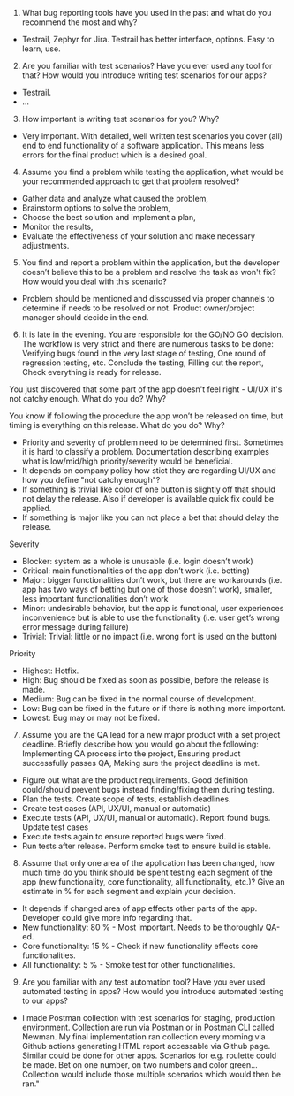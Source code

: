 1. What bug reporting tools have you used in the past and what do you recommend the most and why?
- Testrail, Zephyr for Jira. Testrail has better interface, options. Easy to learn, use.

2. Are you familiar with test scenarios? Have you ever used any tool for that? How would you introduce writing test scenarios for our apps?
- Testrail.
- ...

3. How important is writing test scenarios for you? Why?
- Very important. With detailed, well written test scenarios you cover (all) end to end functionality of a software application. This means less errors for the final product which is a desired goal.

4. Assume you find a problem while testing the application, what would be your recommended approach to get that problem resolved?
- Gather data and analyze what caused the problem,
- Brainstorm options to solve the problem,
- Choose the best solution and implement a plan,
- Monitor the results,
- Evaluate the effectiveness of your solution and make necessary adjustments.

5. You find and report a problem within the application, but the developer doesn’t believe this to be a problem and resolve the task as won't fix? How would you deal with this scenario?
- Problem should be mentioned and disscussed via proper channels to determine if needs to be resolved or not. Product owner/project manager should decide in the end. 

6. It is late in the evening. You are responsible for the GO/NO GO decision. The workflow is very strict and there are numerous tasks to be done:
  Verifying bugs found in the very last stage of testing, One round of regression testing, etc. Conclude the testing, Filling out the report, Check everything is ready for release.

You just discovered that some part of the app doesn't feel right - UI/UX it's not catchy enough.
What do you do? Why?

You know if following the procedure the app won’t be released on time, but timing is everything on
this release. What do you do? Why?

- Priority and severity of problem need to be determined first. Sometimes it is hard to classify a problem. Documentation describing examples what is low/mid/high priority/severity would be beneficial.
- It depends on company policy how stict they are regarding UI/UX and how you define "not catchy enough"?
- If something is trivial like color of one button is slightly off that should not delay the release. Also if developer is available quick fix could be applied.
- If something is major like you can not place a bet that should delay the release.

Severity
- Blocker: system as a whole is unusable (i.e. login doesn’t work)
- Critical: main functionalities of the app don’t work (i.e. betting)
- Major: bigger functionalities don’t work, but there are workarounds (i.e. app has two ways of betting but one of those doesn’t work), smaller, less important functionalities don’t work
- Minor: undesirable behavior, but the app is functional, user experiences inconvenience but is able to use the functionality (i.e. user get’s wrong error message during failure)
- Trivial: Trivial: little or no impact (i.e. wrong font is used on the button)

Priority
- Highest: Hotfix. 
- High: Bug should be fixed as soon as possible, before the release is made. 
- Medium: Bug can be fixed in the normal course of development. 
- Low: Bug can be fixed in the future or if there is nothing more important. 
- Lowest: Bug may or may not be fixed.

7. Assume you are the QA lead for a new major product with a set project deadline. Briefly describe how you would go about the following:
Implementing QA process into the project, Ensuring product successfully passes QA, Making sure the project deadline is met.

- Figure out what are the product requirements. Good definition could/should prevent bugs instead finding/fixing them during testing.
- Plan the tests. Create scope of tests, establish deadlines.
- Create test cases (API, UX/UI, manual or automatic)
- Execute tests (API, UX/UI, manual or automatic). Report found bugs. Update test cases
- Execute tests again to ensure reported bugs were fixed.
- Run tests after release. Perform smoke test to ensure build is stable.

8. Assume that only one area of the application has been changed, how much time do you think should be spent testing each segment of the app (new functionality, core functionality, all functionality, etc.)? Give an estimate in % for each segment and explain your decision.

- It depends if changed area of app effects other parts of the app. Developer could give more info regarding that.
- New functionality: 80 % - Most important. Needs to be thoroughly QA-ed.
- Core functionality: 15 % - Check if new functionality effects core functionalities.
- All functionality: 5 % - Smoke test for other functionalities.

9. Are you familiar with any test automation tool? Have you ever used automated testing in apps? How would you introduce automated testing to our apps?

- I made Postman collection with test scenarios for staging, production environment. Collection are run via Postman or in Postman CLI called Newman. My final implementation ran collection every morning via Github actions generating HTML report accessable via Github page.
Similar could be done for other apps. Scenarios for e.g. roulette could be made. Bet on one number, on two numbers and color green... Collection would include those multiple scenarios which would then be ran."
